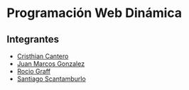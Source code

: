 # Programación Web Dinámica

## Integrantes
- [Cristhian Cantero](https://github.com/CristhianCantero)
- [Juan Marcos Gonzalez](https://github.com/jmarcosg)
- [Rocio Graff](https://github.com/rociograff)
- [Santiago Scantamburlo](https://github.com/santiagoScantamburlo)

